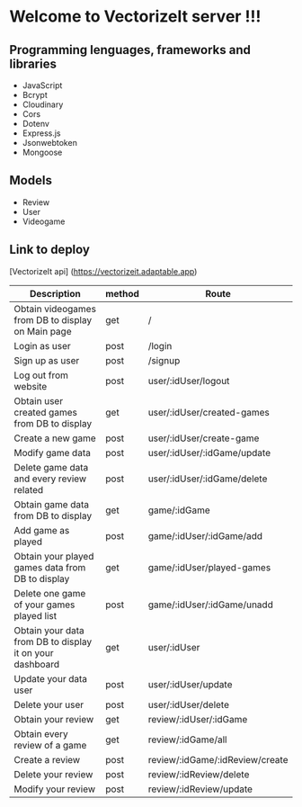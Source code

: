 # Welcome to VectorizeIt server !!!

## Programming lenguages, frameworks and libraries
- JavaScript
- Bcrypt
- Cloudinary
- Cors
- Dotenv
- Express.js
- Jsonwebtoken
- Mongoose

## Models

- Review
- User
- Videogame

## Link to deploy

[VectorizeIt api] (https://vectorizeit.adaptable.app)

Description | method | Route 
------------- | ------------- | -------------
Obtain videogames from DB to display on Main page | get | / 
Login as user | post | /login 
Sign up as user | post | /signup 
Log out from website | post | user/:idUser/logout
Obtain user created games from DB to display | get | user/:idUser/created-games
Create a new game | post | user/:idUser/create-game
Modify game data | post | user/:idUser/:idGame/update
Delete game data and every review related | post | user/:idUser/:idGame/delete
Obtain game data from DB to display | get | game/:idGame
Add game as played | post | game/:idUser/:idGame/add
Obtain your played games data from DB to display | get | game/:idUser/played-games
Delete one game of your games played list | post | game/:idUser/:idGame/unadd
Obtain your data from DB to display it on your dashboard | get | user/:idUser
Update your data user | post | user/:idUser/update
Delete your user | post | user/:idUser/delete
Obtain your review | get | review/:idUser/:idGame
Obtain every review of a game | get | review/:idGame/all
Create a review | post | review/:idGame/:idReview/create
Delete your review | post | review/:idReview/delete
Modify your review | post | review/:idReview/update